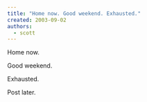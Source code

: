```yaml
---
title: "Home now. Good weekend. Exhausted."
created: 2003-09-02
authors:
  - scott
---
```


Home now.

Good weekend.

Exhausted.

Post later.
